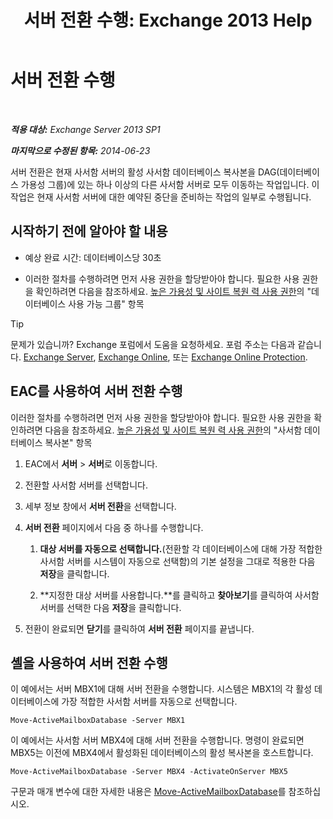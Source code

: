 ﻿---
title: '서버 전환 수행: Exchange 2013 Help'
TOCTitle: 서버 전환 수행
ms:assetid: ffcefd56-b0a0-4229-9011-fff4197b7c74
ms:mtpsurl: https://technet.microsoft.com/ko-kr/library/Dd298187(v=EXCHG.150)
ms:contentKeyID: 62523793
ms.date: 05/22/2018
mtps_version: v=EXCHG.150
ms.translationtype: MT
---

# 서버 전환 수행

 

_**적용 대상:** Exchange Server 2013 SP1_

_**마지막으로 수정된 항목:** 2014-06-23_

서버 전환은 현재 사서함 서버의 활성 사서함 데이터베이스 복사본을 DAG(데이터베이스 가용성 그룹)에 있는 하나 이상의 다른 사서함 서버로 모두 이동하는 작업입니다. 이 작업은 현재 사서함 서버에 대한 예약된 중단을 준비하는 작업의 일부로 수행됩니다.

## 시작하기 전에 알아야 할 내용

  - 예상 완료 시간: 데이터베이스당 30초

  - 이러한 절차를 수행하려면 먼저 사용 권한을 할당받아야 합니다. 필요한 사용 권한을 확인하려면 다음을 참조하세요. [높은 가용성 및 사이트 복원 력 사용 권한](high-availability-and-site-resilience-permissions-exchange-2013-help.md)의 "데이터베이스 사용 가능 그룹" 항목


> [!TIP]
> 문제가 있습니까? Exchange 포럼에서 도움을 요청하세요. 포럼 주소는 다음과 같습니다. <A href="https://go.microsoft.com/fwlink/p/?linkid=60612">Exchange Server</A>, <A href="https://go.microsoft.com/fwlink/p/?linkid=267542">Exchange Online</A>, 또는 <A href="https://go.microsoft.com/fwlink/p/?linkid=285351">Exchange Online Protection</A>.



## EAC를 사용하여 서버 전환 수행

이러한 절차를 수행하려면 먼저 사용 권한을 할당받아야 합니다. 필요한 사용 권한을 확인하려면 다음을 참조하세요. [높은 가용성 및 사이트 복원 력 사용 권한](high-availability-and-site-resilience-permissions-exchange-2013-help.md)의 "사서함 데이터베이스 복사본" 항목

1.  EAC에서 **서버** \> **서버**로 이동합니다.

2.  전환할 사서함 서버를 선택합니다.

3.  세부 정보 창에서 **서버 전환**을 선택합니다.

4.  **서버 전환** 페이지에서 다음 중 하나를 수행합니다.
    
    1.  **대상 서버를 자동으로 선택합니다.**(전환할 각 데이터베이스에 대해 가장 적합한 사서함 서버를 시스템이 자동으로 선택함)의 기본 설정을 그대로 적용한 다음 **저장**을 클릭합니다.
    
    2.  **지정한 대상 서버를 사용합니다.**를 클릭하고 **찾아보기**를 클릭하여 사서함 서버를 선택한 다음 **저장**을 클릭합니다.

5.  전환이 완료되면 **닫기**를 클릭하여 **서버 전환** 페이지를 끝냅니다.

## 셸을 사용하여 서버 전환 수행

이 예에서는 서버 MBX1에 대해 서버 전환을 수행합니다. 시스템은 MBX1의 각 활성 데이터베이스에 가장 적합한 사서함 서버를 자동으로 선택합니다.

    Move-ActiveMailboxDatabase -Server MBX1

이 예에서는 사서함 서버 MBX4에 대해 서버 전환을 수행합니다. 명령이 완료되면 MBX5는 이전에 MBX4에서 활성화된 데이터베이스의 활성 복사본을 호스트합니다.

    Move-ActiveMailboxDatabase -Server MBX4 -ActivateOnServer MBX5

구문과 매개 변수에 대한 자세한 내용은 [Move-ActiveMailboxDatabase](https://technet.microsoft.com/ko-kr/library/dd298068\(v=exchg.150\))를 참조하십시오.

